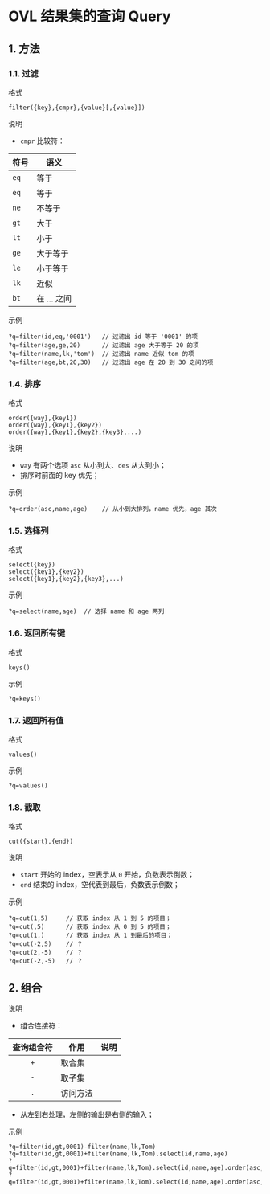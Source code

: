 # OVL 结果集的查询 Query

## 1. 方法

### 1.1. 过滤

<kbd>格式</kbd>

```
filter({key},{cmpr},{value}[,{value}])
```

<kbd>说明</kbd>

- `cmpr` 比较符：

| 符号 | 语义        |
| ---- | ----------- |
| `eq` | 等于        |
| `eq` | 等于        |
| `ne` | 不等于      |
| `gt` | 大于        |
| `lt` | 小于        |
| `ge` | 大于等于    |
| `le` | 小于等于    |
| `lk` | 近似        |
| `bt` | 在 ... 之间 |

<kbd>示例</kbd>

```
?q=filter(id,eq,'0001')   // 过滤出 id 等于 '0001' 的项
?q=filter(age,ge,20)      // 过滤出 age 大于等于 20 的项
?q=filter(name,lk,'tom')  // 过滤出 name 近似 tom 的项
?q=filter(age,bt,20,30)   // 过滤出 age 在 20 到 30 之间的项
```

<!--

### 1.2. 搜索

<kbd>格式</kbd>

```
search({key},{keyword})
search({key},{keyword1},{keyword2})
search({key},{keyword1},{keyword2},{keyword3},...)
```

<kbd>说明</kbd>

- 关键词之间为“或”的关系；

<kbd>示例</kbd>

```
?q=search(name,Tom,Jarry)   // 搜索 name 中包含 Tom 或 Jerry 的项
```
-->

<!--
### 1.3. 去除

<kbd>格式</kbd>

```
except({key},{keyword})
except({key},{keyword1},{keyword2})
except({key},{keyword1},{keyword2},{keyword3},...)
```

<kbd>说明</kbd>

- 关键词之间为“或”的关系；

<kbd>示例</kbd>

```
?q=except(name,Tom,Jarry)   // 去除 name 中包含 Tom 或 Jerry 的项
```
-->

### 1.4. 排序

<kbd>格式</kbd>

```
order({way},{key1})
order({way},{key1},{key2})
order({way},{key1},{key2},{key3},...)
```

<kbd>说明</kbd>

- `way` 有两个选项 `asc` 从小到大、`des` 从大到小；
- 排序时前面的 key 优先；

<kbd>示例</kbd>

```
?q=order(asc,name,age)    // 从小到大排列，name 优先，age 其次
```

### 1.5. 选择列

<kbd>格式</kbd>

```
select({key})
select({key1},{key2})
select({key1},{key2},{key3},...)
```

<kbd>示例</kbd>

```
?q=select(name,age)  // 选择 name 和 age 两列
```

### 1.6. 返回所有键

<kbd>格式</kbd>

```
keys()
```

<kbd>示例</kbd>

```
?q=keys()
```

### 1.7. 返回所有值

<kbd>格式</kbd>

```
values()
```

<kbd>示例</kbd>

```
?q=values()
```

### 1.8. 截取

<kbd>格式</kbd>

```
cut({start},{end})
```

<kbd>说明</kbd>

- `start` 开始的 index，空表示从 `0` 开始，负数表示倒数；
- `end` 结束的 index，空代表到最后，负数表示倒数；

<kbd>示例</kbd>

```
?q=cut(1,5)     // 获取 index 从 1 到 5 的项目；
?q=cut(,5)      // 获取 index 从 0 到 5 的项目；
?q=cut(1,)      // 获取 index 从 1 到最后的项目；
?q=cut(-2,5)    // ？
?q=cut(2,-5)    // ？
?q=cut(-2,-5)   // ？
```

## 2. 组合

<kbd>说明</kbd>

- 组合连接符：

| 查询组合符 | 作用     | 说明 |
| :--------: | -------- | ---- |
|    `+`     | 取合集   |      |
|    `-`     | 取子集   |      |
|    `.`     | 访问方法 |      |

- 从左到右处理，左侧的输出是右侧的输入；

<kbd>示例</kbd>

```
?q=filter(id,gt,0001)-filter(name,lk,Tom)
?q=filter(id,gt,0001)+filter(name,lk,Tom).select(id,name,age)
?q=filter(id,gt,0001)+filter(name,lk,Tom).select(id,name,age).order(asc,age,name)
?q=filter(id,gt,0001)+filter(name,lk,Tom).select(id,name,age).order(asc,age,name).cut(2,)
```
